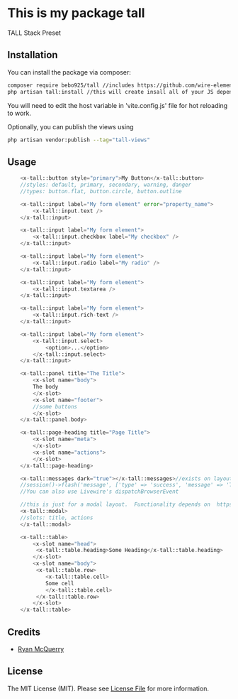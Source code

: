 # This is my package tall

TALL Stack Preset

## Installation

You can install the package via composer:

```bash
composer require bebo925/tall //includes https://github.com/wire-elements/modal
php artisan tall:install //this will create insall all of your JS dependencies, create a tailwind.config.js, update your webpack.mix.js file, and create an app.blade.php layout file
```

You will need to edit the host variable in 'vite.config.js' file for hot reloading to work.

Optionally, you can publish the views using

```bash
php artisan vendor:publish --tag="tall-views"
```

## Usage

```php
    <x-tall::button style="primary">My Button</x-tall::button>
    //styles: default, primary, secondary, warning, danger
    //types: button.flat, button.circle, button.outline

    <x-tall::input label="My form element" error="property_name">
        <x-tall::input.text />
    </x-tall::input>

    <x-tall::input label="My form element">
        <x-tall::input.checkbox label="My checkbox" />
    </x-tall::input>

    <x-tall::input label="My form element">
        <x-tall::input.radio label="My radio" />
    </x-tall::input>

    <x-tall::input label="My form element">
        <x-tall::input.textarea />
    </x-tall::input>

    <x-tall::input label="My form element">
        <x-tall::input.rich-text />
    </x-tall::input>

    <x-tall::input label="My form element">
        <x-tall::input.select>
            <option>...</option>
        </x-tall::input.select>
    </x-tall::input>

    <x-tall::panel title="The Title">
        <x-slot name="body">
        The body
        </x-slot>
        <x-slot name="footer">
        //some buttons
        </x-slot>
    </x-tall::panel.body>

    <x-tall::page-heading title="Page Title">
        <x-slot name="meta">
        </x-slot>
        <x-slot name="actions">
        </x-slot>
    </x-tall::page-heading>

    <x-tall::messages dark="true"></x-tall::messages>//exists on layouts/app.blade.php for notification messages
    //session()->flash('message', ['type' => 'success', 'message' => 'This is a success message!']);
    //You can also use Livewire's dispatchBrowserEvent

    //this is just for a modal layout.  Functionality depends on  https://github.com/wire-elements/modal
    <x-tall::modal>
    //slots: title, actions
    </x-tall::modal>

    <x-tall::table>
        <x-slot name="head">
         <x-tall::table.heading>Some Heading</x-tall::table.heading>
        </x-slot>
        <x-slot name="body">
         <x-tall::table.row>
            <x-tall::table.cell>
            Some cell
            </x-tall::table.cell>
         </x-tall::table.row>
        </x-slot>
    </x-tall::table>
```

## Credits

-   [Ryan McQuerry](https://github.com/bebo925)

## License

The MIT License (MIT). Please see [License File](LICENSE.md) for more information.
